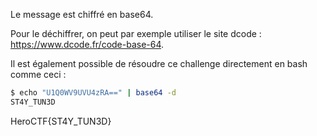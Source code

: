 Le message est chiffré en base64.

Pour le déchiffrer, on peut par exemple utiliser le site dcode : https://www.dcode.fr/code-base-64.

Il est également possible de résoudre ce challenge directement en bash comme ceci : 
```bash
$ echo "U1Q0WV9UVU4zRA==" | base64 -d
ST4Y_TUN3D
```
HeroCTF{ST4Y_TUN3D}
